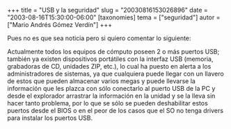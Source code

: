 +++
title = "USB y la seguridad"
slug = "20030816153026896"
date = "2003-08-16T15:30:00-06:00"
[taxonomies]
tema = ["seguridad"]
autor = ["Mario Andrés Gómez Verdín"]
+++

Pues no es que sea noticia pero si quiero comentar lo siguiente:

Actualmente todos los equipos de cómputo poseen 2 o más puertos USB;
también ya existen dispositivos portátiles con la interfaz USB (memoria,
grabadoras de CD, unidades ZIP, etc.), lo cual ha puesto en alerta a los
administradores de sistemas, ya que cualquiera puede llegar con un
llavero de estos que pueden almacenar varios megas y puede llevarse la
información que les plazca con sólo conectarlo al puerto USB de la PC y
desde el explorador arrastrar la información en la unidad y se la lleva
sin hacer tanto problema, por lo que se sólo se pueden deshabilitar
estos puertos desde el BIOS o en el peor de los casos que el SO no tenga
drivers para instalar los puertos USB.

